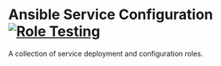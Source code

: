 # Ansible Service Configuration [![Role Testing](https://github.com/DanNixon/ansible-services/actions/workflows/roles.yml/badge.svg?branch=main)](https://github.com/DanNixon/ansible-services/actions/workflows/roles.yml)

A collection of service deployment and configuration roles.
